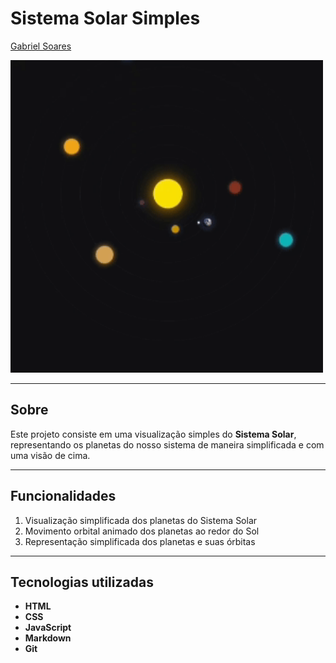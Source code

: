 # Sistema Solar Simples

[Gabriel Soares](https://www.linkedin.com/in/gabriel-soares-3098782b0/)

<img src="./assets/img/Sistema-Solar.gif" width="500">

---

## Sobre
Este projeto consiste em uma visualização simples do **Sistema Solar**, representando os planetas do nosso sistema de maneira simplificada e com uma visão de cima.

---

## Funcionalidades
1. Visualização simplificada dos planetas do Sistema Solar
2. Movimento orbital animado dos planetas ao redor do Sol
3. Representação simplificada dos planetas e suas órbitas

---

## Tecnologias utilizadas
- **HTML**
- **CSS**
- **JavaScript**
- **Markdown**
- **Git**

